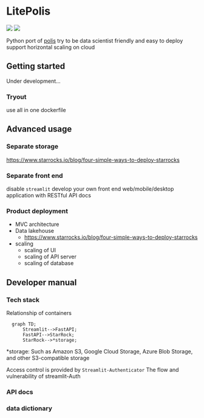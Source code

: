 # LitePolis
![](https://img.shields.io/badge/status-under_development-red) ![](https://img.shields.io/badge/release-no_release-red)

Python port of [polis](https://github.com/compdemocracy/polis)
try to be data scientist friendly and easy to deploy
support horizontal scaling on cloud

## Getting started
Under development...
<!-- something about deployment and configuration -->
### Tryout
use all in one dockerfile
## Advanced usage
### Separate storage
https://www.starrocks.io/blog/four-simple-ways-to-deploy-starrocks
### Separate front end
disable `streamlit`
develop your own front end web/mobile/desktop application with RESTful API docs
### Product deployment
- MVC architecture
- Data lakehouse
  - https://www.starrocks.io/blog/four-simple-ways-to-deploy-starrocks
- scaling
  - scaling of UI
  - scaling of API server
  - scaling of database

## Developer manual
### Tech stack
Relationship of containers
```mermaid
  graph TD;
      Streamlit-->FastAPI;
      FastAPI-->StarRock;
      StarRock-->*storage;
```
*storage: Such as Amazon S3, Google Cloud Storage, Azure Blob Storage, and other S3-compatible storage

Access control is provided by `Streamlit-Authenticator`
The flow and vulnerability of streamlit-Auth

### API docs
### data dictionary

